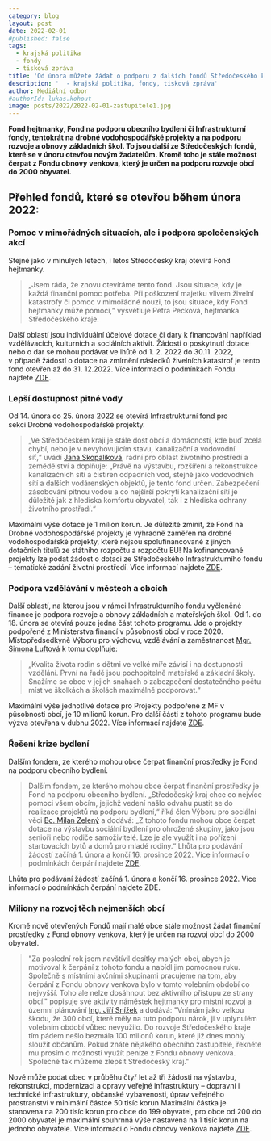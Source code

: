 ```yaml
---
category: blog
layout: post
date: 2022-02-01
#published: false
tags: 
  - krajská politika
  - fondy
  - tisková zpráva
title: 'Od února můžete žádat o podporu z dalších fondů Středočeského kraje!'
description: '  - krajská politika, fondy, tisková zpráva'
author: Mediální odbor
#authorId: lukas.kohout
image: posts/2022/2022-02-01-zastupitele1.jpg
---
```


**Fond hejtmanky, Fond na podporu obecního bydlení či Infrastrukturní fondy, tentokrát na drobné vodohospodářské projekty a na podporu rozvoje a obnovy základních škol. To jsou další ze Středočeských fondů, které se v únoru otevřou novým žadatelům. Kromě toho je stále možnost čerpat z Fondu obnovy venkova, který je určen na podporu rozvoje obcí do 2000 obyvatel.**

## Přehled fondů, které se otevřou během února 2022:

### Pomoc v mimořádných situacích, ale i podpora společenských akcí
Stejně jako v minulých letech, i letos Středočeský kraj otevírá Fond hejtmanky. 
> „Jsem ráda, že znovu otevíráme tento fond. Jsou situace, kdy je každá finanční pomoc potřeba. Při poškození majetku vlivem živelní katastrofy či pomoc v mimořádné nouzi, to jsou situace, kdy Fond hejtmanky může pomoci,“ vysvětluje Petra Pecková, hejtmanka Středočeského kraje. 

Další oblastí jsou individuální účelové dotace či dary k financování například vzdělávacích, kulturních a sociálních aktivit. Žádosti o poskytnutí dotace nebo o dar se mohou podávat ve lhůtě od 1. 2. 2022 do 30.11. 2022, v případě žádostí o dotace na zmírnění následků živelních katastrof je tento fond otevřen až do 31. 12.2022. Více informací o podmínkách Fondu najdete [ZDE](https://www.kr-stredocesky.cz/web/urad/stredocesky-fond-hejtmanky;jsessionid=93E32DD168F9EF9720A2E67938EC1663.liferay_s1).

### Lepší dostupnost pitné vody
Od 14. února do 25. února 2022 se otevírá Infrastrukturní fond pro sekci Drobné vodohospodářské projekty. 
> „Ve Středočeském kraji je stále dost obcí a domácností, kde buď zcela chybí, nebo je v nevyhovujícím stavu, kanalizační a vodovodní síť,“ uvádí [Jana Skopalíková](https://stredocesky.pirati.cz/lide/jana-skopalikova/), radní pro oblast životního prostředí a zemědělství a doplňuje: „Právě na výstavbu, rozšíření a rekonstrukce kanalizačních sítí a čistíren odpadních vod, stejně jako vodovodních sítí a dalších vodárenských objektů, je tento fond určen. Zabezpečení zásobování pitnou vodou a co nejširší pokrytí kanalizační sítí je důležité jak z hlediska komfortu obyvatel, tak i z hlediska ochrany životního prostředí.“

Maximální výše dotace je 1 milion korun. Je důležité zmínit, že Fond na Drobné vodohospodářské projekty je výhradně zaměřen na drobné vodohospodářské projekty, které nejsou spolufinancované z jiných dotačních titulů ze státního rozpočtu a rozpočtu EU! Na kofinancované projekty lze podat žádost o dotaci ze Středočeského Infrastrukturního fondu – tematické zadání životní prostředí. Více informací najdete [ZDE](https://www.kr-stredocesky.cz/web/zivotni-prostredi/isfdvp;jsessionid=93E32DD168F9EF9720A2E67938EC1663.liferay_s1).

### Podpora vzdělávání v městech a obcích
Další oblastí, na kterou jsou v rámci Infrastrukturního fondu vyčleněné finance je podpora rozvoje a obnovy základních a mateřských škol. Od 1. do 18. února se otevírá pouze jedna část tohoto programu. Jde o projekty podpořené z Ministerstva financí v působnosti obcí v roce 2020. Místopředsedkyně Výboru pro výchovu, vzdělávání a zaměstnanost [Mgr. Simona Luftová](https://stredocesky.pirati.cz/lide/simona-luftova/)  k tomu doplňuje: 
> „Kvalita života rodin s dětmi ve velké míře závisí i na dostupnosti vzdělání. První na řadě jsou pochopitelně mateřské a základní školy. Snažíme se obce v jejich snahách o zabezpečení dostatečného počtu míst ve školkách a školách maximálně podporovat.“ 

Maximální výše jednotlivé dotace pro Projekty podpořené z MF v působnosti obcí, je 10 milionů korun. Pro další části z tohoto programu bude výzva otevřena v dubnu 2022. Více informací najdete [ZDE](https://www.kr-stredocesky.cz/web/odbor-rizeni-dotacnich-projektu/stredocesky-infrastrukturni-fond).

### Řešení krize bydlení
Dalším fondem, ze kterého mohou obce čerpat finanční prostředky je Fond na podporu obecního bydlení. 
> Dalším fondem, ze kterého mohou obce čerpat finanční prostředky je Fond na podporu obecního bydlení. „Středočeský kraj chce co nejvíce pomoci všem obcím, jejichž vedení našlo odvahu pustit se do realizace projektů na podporu bydlení,“ říká člen Výboru pro sociální věci [Bc. Milan Zelený](https://stredocesky.pirati.cz/lide/milan-zeleny/) a dodává: „Z  tohoto fondu mohou obce čerpat dotace na výstavbu sociální bydlení pro ohrožené skupiny, jako jsou senioři nebo rodiče samoživitelé. Lze je ale využít i na pořízení startovacích bytů a domů pro mladé rodiny.“ Lhůta pro podávání žádostí začíná 1. února a končí 16. prosince 2022. Více informací o podmínkách čerpání najdete [ZDE](https://www.kr-stredocesky.cz/web/odbor-rizeni-dotacnich-projektu/stredocesky-fond-na-podporu-obecniho-bydleni).

Lhůta pro podávání žádostí začíná 1. února a končí 16. prosince 2022. Více informací o podmínkách čerpání najdete ZDE.

### Miliony na rozvoj těch nejmenších obcí
Kromě nově otevřených Fondů mají malé obce stále možnost žádat finanční prostředky z Fond obnovy venkova, který je určen na rozvoj obcí do 2000 obyvatel. 
> "Za poslední rok jsem navštívil desítky malých obcí, abych je motivoval k čerpání z tohoto fondu a nabídl jim pomocnou ruku. Společně s místními akčními skupinami pracujeme na tom, aby čerpání z Fondu obnovy venkova bylo v tomto volebním období co nejvyšší. Toho ale nelze dosáhnout bez aktivního přístupu ze strany obcí." popisuje své aktivity náměstek hejtmanky pro místní rozvoj a územní plánování [Ing. Jiří Snížek](https://stredocesky.pirati.cz/lide/jiri-snizek/) a dodává: "Vnímám jako velkou škodu, že 300 obcí, které měly na tuto podporu nárok, ji v uplynulém volebním období vůbec nevyužilo. Do rozvoje Středočeského kraje tím pádem nešlo bezmála 100 milionů korun, které již dnes mohly sloužit občanům. Pokud znáte nějakého obecního zastupitele, řekněte mu prosím o možnosti využít peníze z Fondu obnovy venkova. Společně tak můžeme zlepšit Středočeský kraj."

Nově může podat obec v průběhu čtyř let až tři žádosti na výstavbu, rekonstrukci, modernizaci a opravy veřejné infrastruktury – dopravní i technické infrastruktury, občanské vybavenosti, úprav veřejného prostranství v minimální částce 50 tisíc korun Maximální částka je stanovena na 200 tisíc korun pro obce do 199 obyvatel, pro obce od 200 do 2000 obyvatel je maximální souhrnná výše nastavena na 1 tisíc korun na jednoho obyvatele. Více informací o Fondu obnovy venkova najdete [ZDE](https://www.kr-stredocesky.cz/web/odbor-rizeni-dotacnich-projektu/stredocesky-fond-obnovy-venkova/-/asset_publisher/Le9IJDmhQX7L/content/stredocesky-fond-obnovy-venkova-2021-2024?redirect=https%3A%2F%2Fwww.kr-stredocesky.cz%2Fweb%2Fodbor-rizeni-dotacnich-projektu%2Fstredocesky-fond-obnovy-venkova%3Fp_p_id%3D101_INSTANCE_Le9IJDmhQX7L%26p_p_lifecycle%3D0%26p_p_state%3Dnormal%26p_p_mode%3Dview%26p_p_col_id%3Dcolumn-2%26p_p_col_count%3D2).
